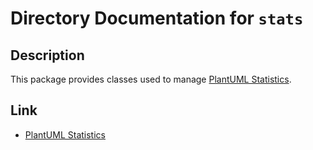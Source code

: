 # Directory Documentation for `stats`

## Description
This package provides classes used to manage [PlantUML Statistics](https://plantuml.com/statistics-report).

## Link
- [PlantUML Statistics](https://plantuml.com/statistics-report)
